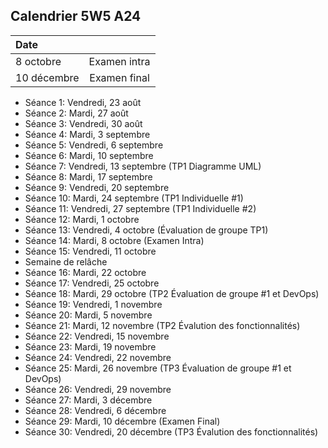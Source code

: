 ## Calendrier 5W5 A24

| Date |          |
| :--------------- |:---------------:|
| 8 octobre | Examen intra |
| 10 décembre | Examen final |


- Séance 1: Vendredi, 23 août
- Séance 2: Mardi, 27 août
- Séance 3: Vendredi, 30 août
- Séance 4: Mardi, 3 septembre
- Séance 5: Vendredi, 6 septembre
- Séance 6: Mardi, 10 septembre
- Séance 7: Vendredi, 13 septembre (TP1 Diagramme UML)
- Séance 8: Mardi, 17 septembre
- Séance 9: Vendredi, 20 septembre
- Séance 10: Mardi, 24 septembre (TP1 Individuelle #1)
- Séance 11: Vendredi, 27 septembre (TP1 Individuelle #2)
- Séance 12: Mardi, 1 octobre
- Séance 13: Vendredi, 4 octobre (Évaluation de groupe TP1)
- Séance 14: Mardi, 8 octobre  (Examen Intra)
- Séance 15: Vendredi, 11 octobre
- Semaine de relâche
- Séance 16: Mardi, 22 octobre
- Séance 17: Vendredi, 25 octobre
- Séance 18: Mardi, 29 octobre (TP2 Évaluation de groupe #1 et DevOps)
- Séance 19: Vendredi, 1 novembre
- Séance 20: Mardi, 5 novembre
- Séance 21: Mardi, 12 novembre (TP2 Évalution des fonctionnalités)
- Séance 22: Vendredi, 15 novembre
- Séance 23: Mardi, 19 novembre
- Séance 24: Vendredi, 22 novembre
- Séance 25: Mardi, 26 novembre (TP3 Évaluation de groupe #1 et DevOps)
- Séance 26: Vendredi, 29 novembre
- Séance 27: Mardi, 3 décembre
- Séance 28: Vendredi, 6 décembre
- Séance 29: Mardi, 10 décembre (Examen Final)
- Séance 30: Vendredi, 20 décembre (TP3 Évalution des fonctionnalités)

